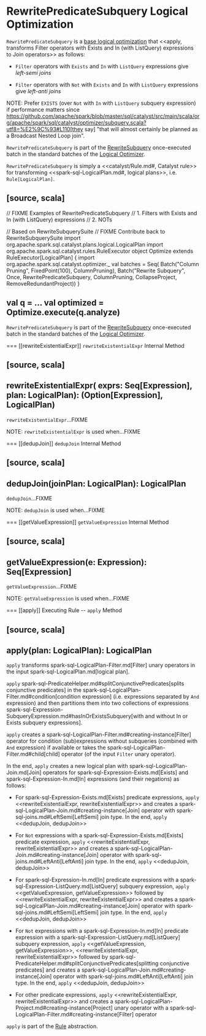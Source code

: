 # RewritePredicateSubquery Logical Optimization

`RewritePredicateSubquery` is a [base logical optimization](../catalyst/Optimizer.md#batches) that <<apply, transforms Filter operators with Exists and In (with ListQuery) expressions to Join operators>> as follows:

* `Filter` operators with `Exists` and `In` with `ListQuery` expressions give *left-semi joins*

* `Filter` operators with `Not` with `Exists` and `In` with `ListQuery` expressions give *left-anti joins*

NOTE: Prefer `EXISTS` (over `Not` with `In` with `ListQuery` subquery expression) if performance matters since https://github.com/apache/spark/blob/master/sql/catalyst/src/main/scala/org/apache/spark/sql/catalyst/optimizer/subquery.scala?utf8=%E2%9C%93#L110[they say] "that will almost certainly be planned as a Broadcast Nested Loop join".

`RewritePredicateSubquery` is part of the [RewriteSubquery](../catalyst/Optimizer.md#RewriteSubquery) once-executed batch in the standard batches of the [Logical Optimizer](../catalyst/Optimizer.md).

`RewritePredicateSubquery` is simply a <<catalyst/Rule.md#, Catalyst rule>> for transforming <<spark-sql-LogicalPlan.md#, logical plans>>, i.e. `Rule[LogicalPlan]`.

[source, scala]
----
// FIXME Examples of RewritePredicateSubquery
// 1. Filters with Exists and In (with ListQuery) expressions
// 2. NOTs

// Based on RewriteSubquerySuite
// FIXME Contribute back to RewriteSubquerySuite
import org.apache.spark.sql.catalyst.plans.logical.LogicalPlan
import org.apache.spark.sql.catalyst.rules.RuleExecutor
object Optimize extends RuleExecutor[LogicalPlan] {
  import org.apache.spark.sql.catalyst.optimizer._
  val batches = Seq(
    Batch("Column Pruning", FixedPoint(100), ColumnPruning),
    Batch("Rewrite Subquery", Once,
      RewritePredicateSubquery,
      ColumnPruning,
      CollapseProject,
      RemoveRedundantProject))
}

val q = ...
val optimized = Optimize.execute(q.analyze)
----

`RewritePredicateSubquery` is part of the [RewriteSubquery](../catalyst/Optimizer.md#RewriteSubquery) once-executed batch in the standard batches of the [Logical Optimizer](../catalyst/Optimizer.md).

=== [[rewriteExistentialExpr]] `rewriteExistentialExpr` Internal Method

[source, scala]
----
rewriteExistentialExpr(
  exprs: Seq[Expression],
  plan: LogicalPlan): (Option[Expression], LogicalPlan)
----

`rewriteExistentialExpr`...FIXME

NOTE: `rewriteExistentialExpr` is used when...FIXME

=== [[dedupJoin]] `dedupJoin` Internal Method

[source, scala]
----
dedupJoin(joinPlan: LogicalPlan): LogicalPlan
----

`dedupJoin`...FIXME

NOTE: `dedupJoin` is used when...FIXME

=== [[getValueExpression]] `getValueExpression` Internal Method

[source, scala]
----
getValueExpression(e: Expression): Seq[Expression]
----

`getValueExpression`...FIXME

NOTE: `getValueExpression` is used when...FIXME

=== [[apply]] Executing Rule -- `apply` Method

[source, scala]
----
apply(plan: LogicalPlan): LogicalPlan
----

`apply` transforms spark-sql-LogicalPlan-Filter.md[Filter] unary operators in the input spark-sql-LogicalPlan.md[logical plan].

`apply` spark-sql-PredicateHelper.md#splitConjunctivePredicates[splits conjunctive predicates] in the spark-sql-LogicalPlan-Filter.md#condition[condition expression] (i.e. expressions separated by `And` expression) and then partitions them into two collections of expressions spark-sql-Expression-SubqueryExpression.md#hasInOrExistsSubquery[with and without In or Exists subquery expressions].

`apply` creates a spark-sql-LogicalPlan-Filter.md#creating-instance[Filter] operator for condition (sub)expressions without subqueries (combined with `And` expression) if available or takes the spark-sql-LogicalPlan-Filter.md#child[child] operator (of the input `Filter` unary operator).

In the end, `apply` creates a new logical plan with spark-sql-LogicalPlan-Join.md[Join] operators for spark-sql-Expression-Exists.md[Exists] and spark-sql-Expression-In.md[In] expressions (and their negations) as follows:

* For spark-sql-Expression-Exists.md[Exists] predicate expressions, `apply` <<rewriteExistentialExpr, rewriteExistentialExpr>> and creates a spark-sql-LogicalPlan-Join.md#creating-instance[Join] operator with spark-sql-joins.md#LeftSemi[LeftSemi] join type. In the end, `apply` <<dedupJoin, dedupJoin>>

* For `Not` expressions with a spark-sql-Expression-Exists.md[Exists] predicate expression, `apply` <<rewriteExistentialExpr, rewriteExistentialExpr>> and creates a spark-sql-LogicalPlan-Join.md#creating-instance[Join] operator with spark-sql-joins.md#LeftAnti[LeftAnti] join type. In the end, `apply` <<dedupJoin, dedupJoin>>

* For spark-sql-Expression-In.md[In] predicate expressions with a spark-sql-Expression-ListQuery.md[ListQuery] subquery expression, `apply` <<getValueExpression, getValueExpression>> followed by <<rewriteExistentialExpr, rewriteExistentialExpr>> and creates a spark-sql-LogicalPlan-Join.md#creating-instance[Join] operator with spark-sql-joins.md#LeftSemi[LeftSemi] join type. In the end, `apply` <<dedupJoin, dedupJoin>>

* For `Not` expressions with a spark-sql-Expression-In.md[In] predicate expression with a spark-sql-Expression-ListQuery.md[ListQuery] subquery expression, `apply` <<getValueExpression, getValueExpression>>, <<rewriteExistentialExpr, rewriteExistentialExpr>> followed by spark-sql-PredicateHelper.md#splitConjunctivePredicates[splitting conjunctive predicates] and creates a spark-sql-LogicalPlan-Join.md#creating-instance[Join] operator with spark-sql-joins.md#LeftAnti[LeftAnti] join type. In the end, `apply` <<dedupJoin, dedupJoin>>

* For other predicate expressions, `apply` <<rewriteExistentialExpr, rewriteExistentialExpr>> and creates a spark-sql-LogicalPlan-Project.md#creating-instance[Project] unary operator with a spark-sql-LogicalPlan-Filter.md#creating-instance[Filter] operator

`apply` is part of the [Rule](../catalyst/Rule.md#apply) abstraction.
